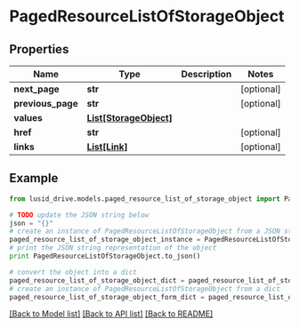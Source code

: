 # PagedResourceListOfStorageObject


## Properties
Name | Type | Description | Notes
------------ | ------------- | ------------- | -------------
**next_page** | **str** |  | [optional] 
**previous_page** | **str** |  | [optional] 
**values** | [**List[StorageObject]**](StorageObject.md) |  | 
**href** | **str** |  | [optional] 
**links** | [**List[Link]**](Link.md) |  | [optional] 

## Example

```python
from lusid_drive.models.paged_resource_list_of_storage_object import PagedResourceListOfStorageObject

# TODO update the JSON string below
json = "{}"
# create an instance of PagedResourceListOfStorageObject from a JSON string
paged_resource_list_of_storage_object_instance = PagedResourceListOfStorageObject.from_json(json)
# print the JSON string representation of the object
print PagedResourceListOfStorageObject.to_json()

# convert the object into a dict
paged_resource_list_of_storage_object_dict = paged_resource_list_of_storage_object_instance.to_dict()
# create an instance of PagedResourceListOfStorageObject from a dict
paged_resource_list_of_storage_object_form_dict = paged_resource_list_of_storage_object.from_dict(paged_resource_list_of_storage_object_dict)
```
[[Back to Model list]](../README.md#documentation-for-models) [[Back to API list]](../README.md#documentation-for-api-endpoints) [[Back to README]](../README.md)


